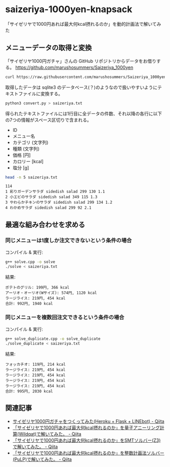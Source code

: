 # saizeriya-1000yen-knapsack

「サイゼリヤで1000円あれば最大何kcal摂れるのか」を動的計画法で解いてみた


## メニューデータの取得と変換

「サイゼリヤ1000円ガチャ」さんの GitHub リポジトリからデータをお借りする。
https://github.com/marushosummers/Saizeriya_1000yen

```bash
curl https://raw.githubusercontent.com/marushosummers/Saizeriya_1000yen/master/sensai/saizeriya.db > saizeriya.db
```

取得したデータは sqlite3 のデータベース(？)のようなので扱いやすいようにテキストファイルに変換する。

```bash
python3 convert.py > saizeriya.txt
```

得られたテキストファイルには1行目に全データの件数、それ以降の各行に以下の7つの情報がスペース区切りで含まれる。

* ID
* メニュー名
* カテゴリ (文字列)
* 種類 (文字列)
* 価格 \[円\]
* カロリー \[kcal\]
* 塩分 \[g\]

```bash
head -n 5 saizeriya.txt
```

```
114
1 彩りガーデンサラダ sidedish salad 299 130 1.1
2 小エビのサラダ sidedish salad 349 115 1.3
3 やわらかチキンのサラダ sidedish salad 299 134 1.2
4 わかめサラダ sidedish salad 299 92 2.1
```


## 最適な組み合わせを求める

### 同じメニューは1度しか注文できないという条件の場合

コンパイル & 実行:

```bash
g++ solve.cpp -o solve
./solve < saizeriya.txt
```

結果:

```
ポテトのグリル: 199円, 366 kcal
アーリオ・オーリオ(Wサイズ): 574円, 1120 kcal
ラージライス: 219円, 454 kcal
合計: 992円, 1940 kcal
```

### 同じメニューを複数回注文できるという条件の場合

コンパイル & 実行:

```bash
g++ solve_duplicate.cpp -o solve_duplicate
./solve_duplicate < saizeriya.txt
```

結果:

```
フォッカチオ: 119円, 214 kcal
ラージライス: 219円, 454 kcal
ラージライス: 219円, 454 kcal
ラージライス: 219円, 454 kcal
ラージライス: 219円, 454 kcal
合計: 995円, 2030 kcal
```


## 関連記事

* [サイゼリヤ1000円ガチャをつくってみた(Heroku + Flask + LINEbot) - Qiita](https://qiita.com/marusho_summers/items/a2d3681fac863734ec8a)
* [「サイゼリヤで1000円あれば最大何kcal摂れるのか」を量子アニーリング計算(Wildqat)で解いてみた。 - Qiita](https://qiita.com/hodaka0714/items/cf44b4ece992a39b5be4#_reference-bc420f6e5fbf164bf9a8)
* [「サイゼリヤで1000円あれば最大何kcal摂れるのか」をSMTソルバー(Z3)で解いてみた。 - Qiita](https://qiita.com/tanakh/items/a1fb13f78e0576415de3#_reference-db9f04e4502c2f29e690)
* [「サイゼリヤで1000円あれば最大何kcal摂れるのか」を整数計画法ソルバー(PuLP)で解いてみた。 - Qiita](https://qiita.com/YSRKEN/items/dfc8604eb8598e5e9076#_reference-402a3afaa23678a3d78c)

